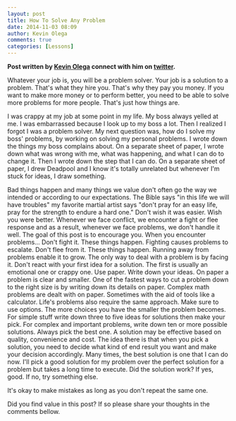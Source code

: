 ```yaml
---
layout: post
title: How To Solve Any Problem
date: 2014-11-03 08:09
author: Kevin Olega
comments: true
categories: [Lessons]
---
```

<strong>Post written by <a href="http://kevinolega.com/">Kevin Olega</a> connect with him on <a href="http://twitter.com/kevinolega">twitter</a>. </strong>

Whatever your job is, you will be a problem solver. Your job is a solution to a problem. That's what they hire you. That's why they pay you money. If you want to make more money or to perform better, you need to be able to solve more problems for more people. That's just how things are.

I was crappy at my job at some point in my life. My boss always yelled at me. I was embarrassed because I look up to my boss a lot. Then I realized I forgot I was a problem solver. My next question was, how do I solve my boss' problems, by working on solving my personal problems. I wrote down the things my boss complains about. On a separate sheet of paper, I wrote down what was wrong with me, what was happening, and what I can do to change it. Then I wrote down the step that I can do. On a separate sheet of paper, I drew Deadpool and I know it's totally unrelated but whenever I'm stuck for ideas, I draw something.

Bad things happen and many things we value don't often go the way we intended or according to our expectations.
The Bible says "in this life we will have troubles" my favorite martial artist says "don't pray for an easy life, pray for the strength to endure a hard one." Don't wish it was easier. Wish you were better.
Whenever we face conflict, we encounter a fight or flee response and as a result, whenever we face problems, we don't handle it well. The goal of this post is to encourage you. When you encounter problems...
Don't fight it. These things happen. Fighting causes problems to escalate.
Don't flee from it. These things happen. Running away from problems enable it to grow.
The only way to deal with a problem is by facing it.
Don't react with your first idea for a solution. The first is usually an emotional one or crappy one.
Use paper. Write down your ideas. On paper a problem is clear and smaller. One of the fastest ways to cut a problem down to the right size is by writing down its details on paper.
Complex math problems are dealt with on paper. Sometimes with the aid of tools like a calculator. Life's problems also require the same approach.
Make sure to use options. The more choices you have the smaller the problem becomes.
For simple stuff write down three to five ideas for solutions then make your pick.
For complex and important problems, write down ten or more possible solutions.
Always pick the best one.
A solution may be effective based on quality, convenience and cost.
The idea there is that when you pick a solution, you need to decide what kind of end result you want and make your decision accordingly.
Many times, the best solution is one that I can do now.
I'll pick a good solution for my problem over the perfect solution for a problem but takes a long time to execute.
Did the solution work? If yes, good. If no, try something else.

It's okay to make mistakes as long as you don't repeat the same one.

Did you find value in this post? If so please share your thoughts in the comments bellow.
